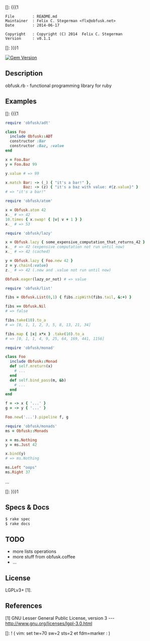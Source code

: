 []: {{{1

    File        : README.md
    Maintainer  : Felix C. Stegerman <flx@obfusk.net>
    Date        : 2014-06-17

    Copyright   : Copyright (C) 2014  Felix C. Stegerman
    Version     : v0.1.1

[]: }}}1

[![Gem Version](https://badge.fury.io/rb/obfusk.png)](https://badge.fury.io/rb/obfusk)

## Description

  obfusk.rb - functional programming library for ruby

## Examples
[]: {{{1

```ruby
require 'obfusk/adt'

class Foo
  include Obfusk::ADT
  constructor :Bar
  constructor :Baz, :value
end

x = Foo.Bar
y = Foo.Baz 99

y.value # => 99

x.match Bar: -> (_) { "it's a bar!" },
        Baz: -> (z) { "it's a baz with value: #{z.value}" }
# => "it's a bar!"
```

```ruby
require 'obfusk/atom'

x = Obfusk.atom 42
x._ # => 42
10.times { x.swap! { |v| v + 1 } }
x._ # => 53
```

```ruby
require 'obfusk/lazy'

x = Obfusk.lazy { some_expensive_computation_that_returns_42 }
x._ # => 42 (expensive computation not run until now)
x._ # => 42 (cached)

y = Obfusk.lazy { Foo.new 42 }
z = y.chain(:value)
z._ # => 42 (.new and .value not run until now)

Obfusk.eager(lazy_or_not) # => value
```

```ruby
require 'obfusk/list'

fibs = Obfusk.List(0,1) { fibs.zipWith(fibs.tail, &:+) }

fibs == Obfusk.Nil
# => false

fibs.take(10).to_a
# => [0, 1, 1, 2, 3, 5, 8, 13, 21, 34]

fibs.map { |x| x*x } .take(10).to_a
# => [0, 1, 1, 4, 9, 25, 64, 169, 441, 1156]
```

```ruby
require 'obfusk/monad'

class Foo
  include Obfusk::Monad
  def self.mreturn(x)
    # ...
  end
  def self.bind_pass(m, &b)
    # ...
  end
end

f = -> x { '...' }
g = -> y { '...' }

Foo.new('...').pipeline f, g
```

```ruby
require 'obfusk/monads'
ms = Obfusk::Monads

x = ms.Nothing
y = ms.Just 42

x.bind(y)
# => ms.Nothing

ms.Left "oops"
ms.Right 37
```

...

[]: }}}1

## Specs & Docs

```bash
$ rake spec
$ rake docs
```

## TODO

  * more lists operations
  * more stuff from obfusk.coffee
  * ...

## License

  LGPLv3+ [1].

## References

  [1] GNU Lesser General Public License, version 3
  --- http://www.gnu.org/licenses/lgpl-3.0.html

[]: ! ( vim: set tw=70 sw=2 sts=2 et fdm=marker : )
